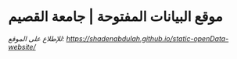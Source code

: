 # موقع البيانات المفتوحة | جامعة القصيم

###### للإطلاع على الموقع: https://shadenabdulah.github.io/static-openData-website/
